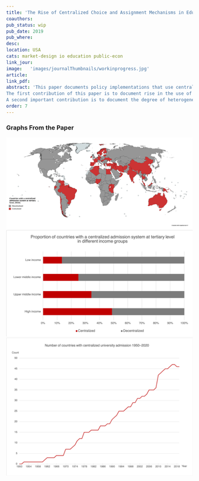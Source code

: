 ```yaml
---
title: 'The Rise of Centralized Choice and Assignment Mechanisms in Education Markets Around the World'
coauthors:
pub_status: wip
pub_date: 2019
pub_where:
desc:
location: USA
cats: market-design io education public-econ
link_jour:
image:   'images/journalThumbnails/workinprogress.jpg'
article:
link_pdf:
abstract: 'This paper documents policy implementations that use centralized choice and assignment systems in education markets worldwide. I review primary, secondary and tertiary education markets in 96 countries to determine if a centralized system is being utilized and document the policy details surrounding its implementation. Particular care is taken to document when the system began and how preferences are collected and what mechanism is used to process them. I outline a basic decomposition of the broader policy surrounding the implementation of a centralized choice and assignment system. I then describe what are potential candidate explanations for different configurations of choice policy how common different aspects are an
The first contribution of this paper is to document rise in the use of centralized assignment systems in education markets. Studying the characteristics that are associated with adoption and document a systematic relationship between probability of adoption and GDP per capita, inequality and spending in education as a percent of GDP per capita. The evidence also indicates that the trend in adoption will likely continue. % potential add more results relating to the probability of adoption.
A second important contribution is to document the degree of heterogeneity in the details of the policy implementations across different settings. all over the world, centralization has been implemented with some similarities but with a striking range of peculiarities. This heterogeneity in policy implementations can be due to a lack of understanding regarding what are best practices related to market design research and theories. It may also reflect policy maker knowledge of underlying conditions that make different systems optimal in different settings and have yet to be explored empirically or theoretically. I argue that there is a need for both more empirical evidence about the effectiveness of these different design features in practice as well as theoretical work on what conditions would  rationalize the observed policy behavior. Studying a variety of designs used in practice is interesting to study from the researchers perspective because they generate data being produced from  different policy settings. From the policy perspective, having an overview of what has been done in other context and evidence regarding their effectiveness is also very useful,  especially for countries or local governments that are considering adopting and want to implement best practices.'
order: 7
---
```


### Graphs From the Paper

<div class='full'>
  <div class='row'>
    <div class='large-12 columns'>
      <div class='mod modBoxedSlider'>
        <div class='slides'>
          <div class='slide'>
            <img alt="" src="documents/CSAS/Map_university_2010s.png" />
          </div>
          <div class='slide'>
            <img alt="" src="documents/CSAS/Proportion_incomegroups_university.png" />
          </div>
          <div class='slide'>
            <img alt="" src="documents/CSAS/Timeline_university.png" />
          </div>
          </div>                 
        </div>
      </div>
    </div>
  </div>
